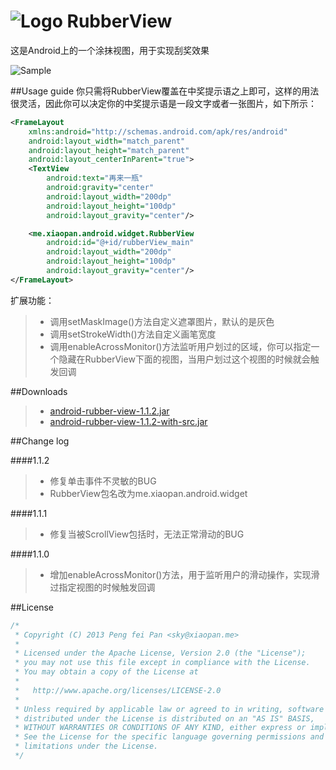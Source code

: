 # ![Logo](https://github.com/xiaopansky/RubberView/raw/master/app/src/main/res/drawable-mdpi/ic_launcher.png) RubberView

这是Android上的一个涂抹视图，用于实现刮奖效果

![Sample](https://github.com/xiaopansky/RubberView/raw/master/docs/sample.png)

##Usage guide
你只需将RubberView覆盖在中奖提示语之上即可，这样的用法很灵活，因此你可以决定你的中奖提示语是一段文字或者一张图片，如下所示：
```xml
<FrameLayout
    xmlns:android="http://schemas.android.com/apk/res/android"
    android:layout_width="match_parent"
    android:layout_height="match_parent"
    android:layout_centerInParent="true">
    <TextView
        android:text="再来一瓶"
        android:gravity="center"
        android:layout_width="200dp"
        android:layout_height="100dp"
        android:layout_gravity="center"/>

    <me.xiaopan.android.widget.RubberView
        android:id="@+id/rubberView_main"
        android:layout_width="200dp"
        android:layout_height="100dp"
        android:layout_gravity="center"/>
</FrameLayout>
```
扩展功能：
>* 调用setMaskImage()方法自定义遮罩图片，默认的是灰色
>* 调用setStrokeWidth()方法自定义画笔宽度
>* 调用enableAcrossMonitor()方法监听用户划过的区域，你可以指定一个隐藏在RubberView下面的视图，当用户划过这个视图的时候就会触发回调

##Downloads
>* [android-rubber-view-1.1.2.jar](https://github.com/xiaopansky/RubberView/raw/master/releases/android-rubber-view-1.1.2.jar)
>* [android-rubber-view-1.1.2-with-src.jar](https://github.com/xiaopansky/RubberView/raw/master/releases/android-rubber-view-1.1.2-with-src.jar)

##Change log

####1.1.2
>* 修复单击事件不灵敏的BUG
>* RubberView包名改为me.xiaopan.android.widget

####1.1.1
>* 修复当被ScrollView包括时，无法正常滑动的BUG

####1.1.0
>* 增加enableAcrossMonitor()方法，用于监听用户的滑动操作，实现滑过指定视图的时候触发回调

##License
```java
/*
 * Copyright (C) 2013 Peng fei Pan <sky@xiaopan.me>
 * 
 * Licensed under the Apache License, Version 2.0 (the "License");
 * you may not use this file except in compliance with the License.
 * You may obtain a copy of the License at
 * 
 *   http://www.apache.org/licenses/LICENSE-2.0
 * 
 * Unless required by applicable law or agreed to in writing, software
 * distributed under the License is distributed on an "AS IS" BASIS,
 * WITHOUT WARRANTIES OR CONDITIONS OF ANY KIND, either express or implied.
 * See the License for the specific language governing permissions and
 * limitations under the License.
 */
```
